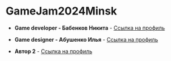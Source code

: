 # GameJam2024Minsk
* **Game developer - Бабенков Никита** - [Ссылка на профиль](https://github.com/username)
* **Game designer - Абушенко Илья** - [Ссылка на профиль](https://github.com/D1Faunt)

* **Автор 2** - [Ссылка на профиль](https://github.com/username)
